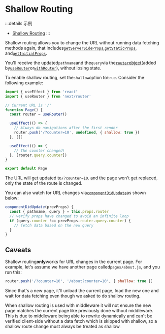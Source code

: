 # Shallow Routing

:::details 示例
- [Shallow Routing](https://github.com/vercel/next.js/tree/canary/examples/with-shallow-routing)
:::

Shallow routing allows you to change the URL without running data fetching methods again, that includes[`getServerSideProps`](/docs/guide/basic-features/data-fetching/get-server-side-props),[`getStaticProps`](/docs/guide/basic-features/data-fetching/get-static-props), and[`getInitialProps`](/docs/guide/api-reference/data-fetching/get-initial-props).

You'll receive the updated`pathname`and the`query`via the[`router`object](/docs/guide/api-reference/next/router#router-object)(added by[`useRouter`](/docs/guide/api-reference/next/router#userouter)or[`withRouter`](/docs/guide/api-reference/next/router#withrouter)), without losing state.

To enable shallow routing, set the`shallow`option to`true`. Consider the following example:

```jsx
import { useEffect } from 'react'
import { useRouter } from 'next/router'

// Current URL is '/'
function Page() {
  const router = useRouter()

  useEffect(() => {
    // Always do navigations after the first render
    router.push('/?counter=10', undefined, { shallow: true })
  }, [])

  useEffect(() => {
    // The counter changed!
  }, [router.query.counter])
}

export default Page

```

The URL will get updated to`/?counter=10`. and the page won't get replaced, only the state of the route is changed.

You can also watch for URL changes via[`componentDidUpdate`](https://reactjs.org/docs/react-component.html#componentdidupdate)as shown below:

```jsx
componentDidUpdate(prevProps) {
  const { pathname, query } = this.props.router
  // verify props have changed to avoid an infinite loop
  if (query.counter !== prevProps.router.query.counter) {
    // fetch data based on the new query
  }
}

```

## Caveats

Shallow routing**only**works for URL changes in the current page. For example, let's assume we have another page called`pages/about.js`, and you run this:

```jsx
router.push('/?counter=10', '/about?counter=10', { shallow: true })

```

Since that's a new page, it'll unload the current page, load the new one and wait for data fetching even though we asked to do shallow routing.

When shallow routing is used with middleware it will not ensure the new page matches the current page like previously done without middleware. This is due to middleware being able to rewrite dynamically and can't be verified client-side without a data fetch which is skipped with shallow, so a shallow route change must always be treated as shallow.
